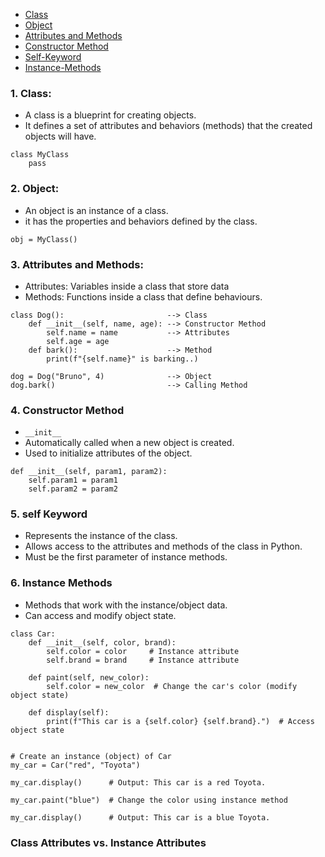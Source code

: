 - [Class](#1-class)
- [Object](#2-object)
- [Attributes and Methods](#3-attributes-and-methods)
- [Constructor Method](#4-constructor-method)
- [Self-Keyword](#5-self-Keyword)
- [Instance-Methods](#6-instance-methods)

### 1. Class:

- A class is a blueprint for creating objects.
- It defines a set of attributes and behaviors (methods) that the created objects will have.

```
class MyClass
    pass
```

### 2. Object:

- An object is an instance of a class.
- it has the properties and behaviors defined by the class.

```
obj = MyClass()
```

### 3. Attributes and Methods:

- Attributes: Variables inside a class that store data
- Methods: Functions inside a class that define behaviours.

```
class Dog():                       --> Class
    def __init__(self, name, age): --> Constructor Method
        self.name = name           --> Attributes
        self.age = age
    def bark():                    --> Method
        print(f"{self.name}" is barking..)

dog = Dog("Bruno", 4)              --> Object
dog.bark()                         --> Calling Method
```

### 4. Constructor Method

- `__init__`
- Automatically called when a new object is created.
- Used to initialize attributes of the object.

```
def __init__(self, param1, param2):
    self.param1 = param1
    self.param2 = param2
```

### 5. self Keyword

- Represents the instance of the class.
- Allows access to the attributes and methods of the class in Python.
- Must be the first parameter of instance methods.

### 6. Instance Methods

- Methods that work with the instance/object data.
- Can access and modify object state.

```
class Car:
    def __init__(self, color, brand):
        self.color = color     # Instance attribute
        self.brand = brand     # Instance attribute

    def paint(self, new_color):
        self.color = new_color  # Change the car's color (modify object state)

    def display(self):
        print(f"This car is a {self.color} {self.brand}.")  # Access object state


# Create an instance (object) of Car
my_car = Car("red", "Toyota")

my_car.display()      # Output: This car is a red Toyota.

my_car.paint("blue")  # Change the color using instance method

my_car.display()      # Output: This car is a blue Toyota.
```

### Class Attributes vs. Instance Attributes
